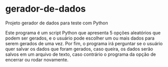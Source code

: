 # gerador-de-dados
Projeto gerador de dados para teste com Python

Este programa é um script Python que apresenta 5 opções aleatórios que podem ser gerados, e o usuário pode escolher um ou mais dados para serem gerados de uma vez. 
Por fim, o programa irá perguntar se o usuário quer salvar os dados que foram gerados, caso queira, os dados serão salvos em um arquivo de texto, caso contrário o programa da opção de encerrar ou rodar novamente.
